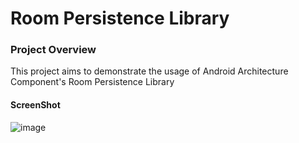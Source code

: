 # Room Persistence Library 

### Project Overview
This project aims to demonstrate the usage of Android Architecture Component's Room Persistence Library

#### ScreenShot 
![image](https://drive.google.com/file/d/1Q6rxJSladuWW7WmWJHin37ftUHkAmFDv/view)
